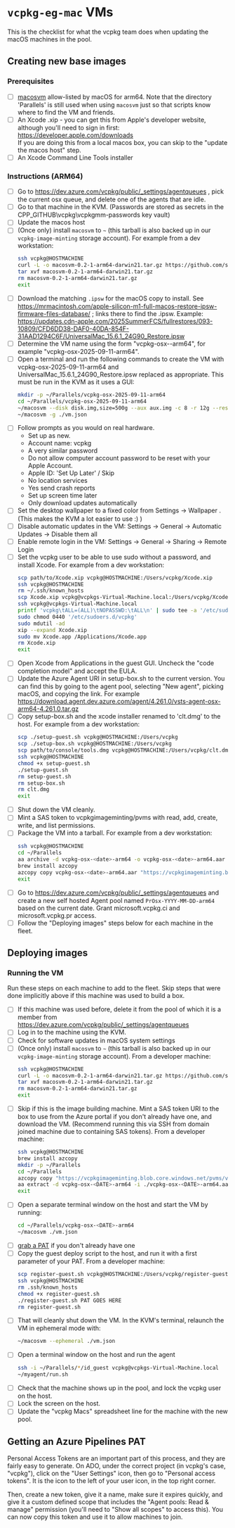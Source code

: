 # `vcpkg-eg-mac` VMs

This is the checklist for what the vcpkg team does when updating the macOS machines in the pool.

## Creating new base images

### Prerequisites

- [ ] [macosvm](https://github.com/s-u/macosvm) allow-listed
  by macOS for arm64. Note that the directory 'Parallels' is still used when using `macosvm`
  just so that scripts know where to find the VM and friends.
- [ ] An Xcode .xip - you can get this from Apple's developer website,
  although you'll need to sign in first: <https://developer.apple.com/downloads>  
  If you are doing this from a local macos box, you can skip to the "update the macos host" step.  
- [ ] An Xcode Command Line Tools installer

### Instructions (ARM64)

- [ ] Go to https://dev.azure.com/vcpkg/public/_settings/agentqueues , pick the current osx queue,
      and delete one of the agents that are idle.
- [ ] Go to that machine in the KVM. (Passwords are stored as secrets in the CPP_GITHUB\vcpkg\vcpkgmm-passwords key vault)
- [ ] Update the macos host
- [ ] (Once only) install `macosvm` to `~` (this tarball is also backed up in our `vcpkg-image-minting` storage account). For example from a dev workstation:
    ```sh
    ssh vcpkg@HOSTMACHINE
    curl -L -o macosvm-0.2-1-arm64-darwin21.tar.gz https://github.com/s-u/macosvm/releases/download/0.2-1/macosvm-0.2-1-arm64-darwin21.tar.gz
    tar xvf macosvm-0.2-1-arm64-darwin21.tar.gz
    rm macosvm-0.2-1-arm64-darwin21.tar.gz
    exit
    ```
- [ ] Download the matching `.ipsw` for the macOS copy to install. See https://mrmacintosh.com/apple-silicon-m1-full-macos-restore-ipsw-firmware-files-database/ ; links there to find the .ipsw. Example: https://updates.cdn-apple.com/2025SummerFCS/fullrestores/093-10809/CFD6DD38-DAF0-40DA-854F-31AAD1294C6F/UniversalMac_15.6.1_24G90_Restore.ipsw
- [ ] Determine the VM name using the form "vcpkg-osx-<date>-arm64", for example "vcpkg-osx-2025-09-11-arm64".
- [ ] Open a terminal and run the following commands to create the VM with vcpkg-osx-2025-09-11-arm64 and UniversalMac_15.6.1_24G90_Restore.ipsw replaced as appropriate. This must be run in the KVM as it uses a GUI:
    ```sh
    mkdir -p ~/Parallels/vcpkg-osx-2025-09-11-arm64
    cd ~/Parallels/vcpkg-osx-2025-09-11-arm64
    ~/macosvm --disk disk.img,size=500g --aux aux.img -c 8 -r 12g --restore ~/UniversalMac_15.6.1_24G90_Restore.ipsw ./vm.json
    ~/macosvm -g ./vm.json
    ```
- [ ] Follow prompts as you would on real hardware.
    * Set up as new.
    * Account name: vcpkg
    * A very similar password
    * Do not allow computer account password to be reset with your Apple Account.
    * Apple ID: 'Set Up Later' / Skip
    * No location services
    * Yes send crash reports
    * Set up screen time later
    * Only download updates automatically
- [ ] Set the desktop wallpaper to a fixed color from Settings -> Wallpaper . (This makes the KVM a lot easier to use :) )
- [ ] Disable automatic updates in the VM: Settings -> General -> Automatic Updates -> Disable them all
- [ ] Enable remote login in the VM: Settings -> General -> Sharing -> Remote Login
- [ ] Set the vcpkg user to be able to use sudo without a password, and install Xcode. For example from a dev workstation:
    ```sh
    scp path/to/Xcode.xip vcpkg@HOSTMACHINE:/Users/vcpkg/Xcode.xip
    ssh vcpkg@HOSTMACHINE
    rm ~/.ssh/known_hosts
    scp Xcode.xip vcpkg@vcpkgs-Virtual-Machine.local:/Users/vcpkg/Xcode.xip
    ssh vcpkg@vcpkgs-Virtual-Machine.local
    printf 'vcpkg\tALL=(ALL)\tNOPASSWD:\tALL\n' | sudo tee -a '/etc/sudoers.d/vcpkg'
    sudo chmod 0440 '/etc/sudoers.d/vcpkg'
    sudo mdutil -ad
    xip --expand Xcode.xip
    sudo mv Xcode.app /Applications/Xcode.app
    rm Xcode.xip
    exit
    ```
- [ ] Open Xcode from Applications in the guest GUI. Uncheck the "code completion model" and accept the EULA.
- [ ] Update the Azure Agent URI in setup-box.sh to the current version. You can find this by going to the agent pool, selecting "New agent", picking macOS, and copying the link. For example https://download.agent.dev.azure.com/agent/4.261.0/vsts-agent-osx-arm64-4.261.0.tar.gz
- [ ] Copy setup-box.sh and the xcode installer renamed to 'clt.dmg' to the host. For example from a dev workstation:
    ```sh
    scp ./setup-guest.sh vcpkg@HOSTMACHINE:/Users/vcpkg
    scp ./setup-box.sh vcpkg@HOSTMACHINE:/Users/vcpkg
    scp path/to/console/tools.dmg vcpkg@HOSTMACHINE:/Users/vcpkg/clt.dmg
    ssh vcpkg@HOSTMACHINE
    chmod +x setup-guest.sh
    ./setup-guest.sh
    rm setup-guest.sh
    rm setup-box.sh
    rm clt.dmg
    exit
    ```
- [ ] Shut down the VM cleanly.
- [ ] Mint a SAS token to vcpkgimageminting/pvms with read, add, create, write, and list permissions.
- [ ] Package the VM into a tarball. For example from a dev workstation:
    ```sh
    ssh vcpkg@HOSTMACHINE
    cd ~/Parallels
    aa archive -d vcpkg-osx-<date>-arm64 -o vcpkg-osx-<date>-arm64.aar -enable-holes
    brew install azcopy
    azcopy copy vcpkg-osx-<date>-arm64.aar "https://vcpkgimageminting.blob.core.windows.net/pvms?<SAS>"
    exit
    ```
- [ ] Go to https://dev.azure.com/vcpkg/public/_settings/agentqueues and create a new self hosted Agent pool named `PrOsx-YYYY-MM-DD-arm64` based on the current date. Grant microsoft.vcpkg.ci and microsoft.vcpkg.pr access.
- [ ] Follow the "Deploying images" steps below for each machine in the fleet.

## Deploying images

### Running the VM

Run these steps on each machine to add to the fleet. Skip steps that were done implicitly above if this machine was used to build a box.

- [ ] If this machine was used before, delete it from the pool of which it is a member from https://dev.azure.com/vcpkg/public/_settings/agentqueues
- [ ] Log in to the machine using the KVM.
- [ ] Check for software updates in macOS system settings
- [ ] (Once only) install `macosvm` to `~` (this tarball is also backed up in our `vcpkg-image-minting` storage account). From a developer machine:
    ```sh
    ssh vcpkg@HOSTMACHINE
    curl -L -o macosvm-0.2-1-arm64-darwin21.tar.gz https://github.com/s-u/macosvm/releases/download/0.2-1/macosvm-0.2-1-arm64-darwin21.tar.gz
    tar xvf macosvm-0.2-1-arm64-darwin21.tar.gz
    rm macosvm-0.2-1-arm64-darwin21.tar.gz
    exit
    ```
- [ ] Skip if this is the image building machine. Mint a SAS token URI to the box to use from the Azure portal if you don't already have one, and download the VM. (Recommend running this via SSH from domain joined machine due to containing SAS tokens). From a developer machine:
    ```sh
    ssh vcpkg@HOSTMACHINE
    brew install azcopy
    mkdir -p ~/Parallels
    cd ~/Parallels
    azcopy copy "https://vcpkgimageminting.blob.core.windows.net/pvms/vcpkg-osx-<DATE>-arm64.aar?<SAS>" vcpkg-osx-<DATE>-arm64.aar
    aa extract -d vcpkg-osx-<DATE>-arm64 -i ./vcpkg-osx-<DATE>-arm64.aar -enable-holes
    exit
    ```
- [ ] Open a separate terminal window on the host and start the VM by running:
    ```sh
    cd ~/Parallels/vcpkg-osx-<DATE>-arm64
    ~/macosvm ./vm.json
    ```
- [ ] [grab a PAT][] if you don't already have one
- [ ] Copy the guest deploy script to the host, and run it with a first parameter of your PAT. From a developer machine:
    ```sh
    scp register-guest.sh vcpkg@HOSTMACHINE:/Users/vcpkg/register-guest.sh
    ssh vcpkg@HOSTMACHINE
    rm .ssh/known_hosts
    chmod +x register-guest.sh
    ./register-guest.sh PAT GOES HERE
    rm register-guest.sh
    ```
- [ ] That will cleanly shut down the VM. In the KVM's terminal, relaunch the VM in ephemeral mode with:
    ```sh
    ~/macosvm --ephemeral ./vm.json
    ```
- [ ] Open a terminal window on the host and run the agent
    ```sh
    ssh -i ~/Parallels/*/id_guest vcpkg@vcpkgs-Virtual-Machine.local
    ~/myagent/run.sh
    ```
- [ ] Check that the machine shows up in the pool, and lock the vcpkg user on the host.
- [ ] Lock the screen on the host.
- [ ] Update the "vcpkg Macs" spreadsheet line for the machine with the new pool.

[grab a PAT]: #getting-an-azure-pipelines-pat

## Getting an Azure Pipelines PAT

Personal Access Tokens are an important part of this process,
and they are fairly easy to generate.
On ADO, under the correct project (in vcpkg's case, "vcpkg"),
click on the "User Settings" icon, then go to "Personal access tokens".
It is the icon to the left of your user icon, in the top right corner.

Then, create a new token, give it a name, make sure it expires quickly,
and give it a custom defined scope that includes the
"Agent pools: Read & manage" permission (you'll need to "Show all scopes"
to access this).
You can now copy this token and use it to allow machines to join.
